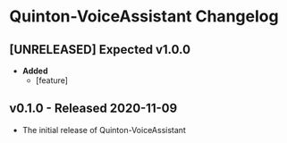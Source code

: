 # Quinton-VoiceAssistant Changelog

## [UNRELEASED] Expected v1.0.0

* **Added**
  * [feature]

## v0.1.0 - Released 2020-11-09

* The initial release of Quinton-VoiceAssistant
